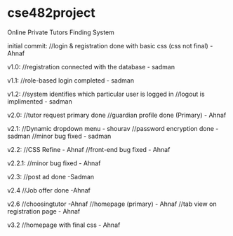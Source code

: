 # cse482project
Online Private Tutors Finding System

initial commit: 
	//login & registration done with basic css (css not final) -Ahnaf

v1.0: 
	//registration connected with the database - sadman

v1.1: 
	//role-based login completed - sadman

v1.2: 
	//system identifies which particular user is logged in //logout is implimented - sadman

v2.0: 
	//tutor request primary done //guardian profile done (Primary) - Ahnaf
	
v2.1:
	//Dynamic dropdown menu - shourav
	//password encryption done - sadman
	//minor bug fixed - sadman

v2.2:
     	//CSS Refine - Ahnaf
	//front-end bug fixed - Ahnaf

v2.2.1:
	//minor bug fixed - Ahnaf
	
v2.3:
	//post ad done -Sadman

v2.4
	//Job offer done -Ahnaf 

v2.6
	//choosingtutor -Ahnaf
	//homepage (primary) - Ahnaf 
	//tab view on registration page - Ahnaf

v3.2
	//homepage with final css - Ahnaf

